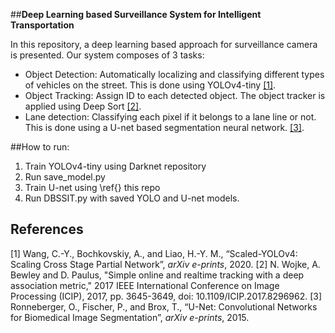 ##**Deep Learning based Surveillance System for Intelligent Transportation**

In this repository, a deep learning based approach for surveillance camera is presented.
Our system composes of 3 tasks:
* Object Detection: Automatically localizing and classifying different types of vehicles on the street. This is done using YOLOv4-tiny [[1]](#1).
* Object Tracking: Assign ID to each detected object. The object tracker is applied using Deep Sort [[2]](#2).
* Lane detection: Classifying each pixel if it belongs to a lane line or not. This is done using a U-net based segmentation neural network. [[3]](#3).

##How to run:
1. Train YOLOv4-tiny using Darknet repository
2. Run save_model.py
3. Train U-net using \ref{} this repo
4. Run DBSSIT.py with saved YOLO and U-net models. 


## References
<a id="1">[1]</a> Wang, C.-Y., Bochkovskiy, A., and Liao, H.-Y. M., “Scaled-YOLOv4: Scaling Cross Stage Partial Network”, <i>arXiv e-prints</i>, 2020.
<a id="2">[2]</a> N. Wojke, A. Bewley and D. Paulus, "Simple online and realtime tracking with a deep association metric," 2017 IEEE International Conference on Image Processing (ICIP), 2017, pp. 3645-3649, doi: 10.1109/ICIP.2017.8296962.
<a id="3">[3]</a> Ronneberger, O., Fischer, P., and Brox, T., “U-Net: Convolutional Networks for Biomedical Image Segmentation”, <i>arXiv e-prints</i>, 2015.
